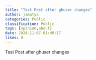 ```yaml
---
title: "Test Post after ghuser changes"
author: jamatya
categories: Public
classification: Public
tags: [opinion,about]
date: 2024-11-07 01:49:17 
likes: 0
---
```


Test Post after ghuser changes